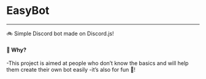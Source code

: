 # EasyBot
---
🚲 Simple Discord bot made on Discord.js!

#### 🌌 Why? 

-This project is aimed at people who don’t know the basics and will help them create their own bot easily
-it’s also for fun 🥳!
